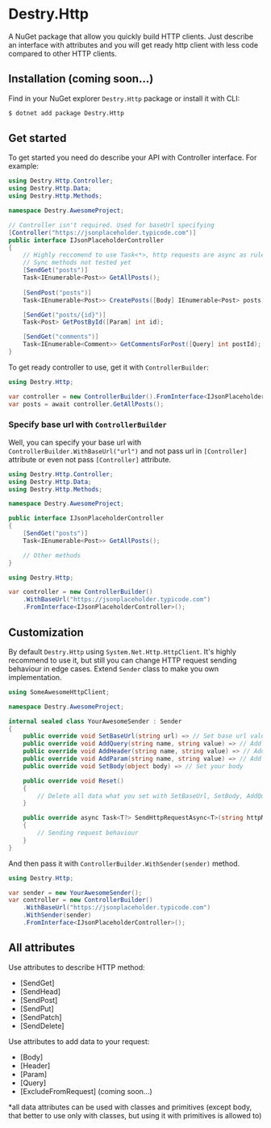 # Destry.Http

A NuGet package that allow you quickly build HTTP clients. Just describe an interface with attributes and you will get ready http client with less code compared to other HTTP clients.

## Installation (coming soon...)
Find in your NuGet explorer `Destry.Http` package or install it with CLI:

```bash
$ dotnet add package Destry.Http
```

## Get started

To get started you need do describe your API with Controller interface. For example:
```csharp
using Destry.Http.Controller;
using Destry.Http.Data;
using Destry.Http.Methods;

namespace Destry.AwesomeProject;

// Controller isn't required. Used for baseUrl specifying
[Controller("https://jsonplaceholder.typicode.com")]
public interface IJsonPlaceholderController
{
    // Highly reccomend to use Task<*>, http requests are async as rule
    // Sync methods not tested yet
    [SendGet("posts")]
    Task<IEnumerable<Post>> GetAllPosts();
    
    [SendPost("posts")]
    Task<IEnumerable<Post>> CreatePosts([Body] IEnumerable<Post> posts);

    [SendGet("posts/{id}")]
    Task<Post> GetPostById([Param] int id);

    [SendGet("comments")]
    Task<IEnumerable<Comment>> GetCommentsForPost([Query] int postId);
}
```

To get ready controller to use, get it with `ControllerBuilder`:
```csharp
using Destry.Http;

var controller = new ControllerBuilder().FromInterface<IJsonPlaceholderController>();
var posts = await controller.GetAllPosts();
```

### Specify base url with `ControllerBuilder`

Well, you can specify your base url with `ControllerBuilder.WithBaseUrl("url")` and not pass url in `[Controller]` attribute or even not pass `[Controller]` attribute.
```csharp
using Destry.Http.Controller;
using Destry.Http.Data;
using Destry.Http.Methods;

namespace Destry.AwesomeProject;

public interface IJsonPlaceholderController
{
    [SendGet("posts")]
    Task<IEnumerable<Post>> GetAllPosts();

    // Other methods
}
```

```csharp
using Destry.Http;

var controller = new ControllerBuilder()
    .WithBaseUrl("https://jsonplaceholder.typicode.com")
    .FromInterface<IJsonPlaceholderController>();
```

## Customization

By default `Destry.Http` using `System.Net.Http.HttpClient`. It's highly recommend to use it, but still you can change HTTP request sending behaviour in edge cases. Extend `Sender` class to make you own implementation.

```csharp
using SomeAwesomeHttpClient;

namespace Destry.AwesomeProject;

internal sealed class YourAwesomeSender : Sender
{
    public override void SetBaseUrl(string url) => // Set base url value
    public override void AddQuery(string name, string value) => // Add query value
    public override void AddHeader(string name, string value) => // Add header value
    public override void AddParam(string name, string value) => // Add param value
    public override void SetBody(object body) => // Set your body

    public override void Reset()
    {
        // Delete all data what you set with SetBaseUrl, SetBody, AddQuery, etc.
    }

    public override async Task<T?> SendHttpRequestAsync<T>(string httpMethod, string resource) where T : default
    {
        // Sending request behaviour
    }
}

```

And then pass it with `ControllerBuilder.WithSender(sender)` method.

```csharp
using Destry.Http;

var sender = new YourAwesomeSender();
var controller = new ControllerBuilder()
    .WithBaseUrl("https://jsonplaceholder.typicode.com")
    .WithSender(sender)
    .FromInterface<IJsonPlaceholderController>();
```

## All attributes

Use attributes to describe HTTP method:
- [SendGet]
- [SendHead]
- [SendPost]
- [SendPut]
- [SendPatch]
- [SendDelete]



Use attributes to add data to your request:
- [Body]
- [Header]
- [Param]
- [Query]
- [ExcludeFromRequest] (coming soon...)

*all data attributes can be used with classes and primitives (except body, that better to use only with classes, but using it with primitives is allowed to)